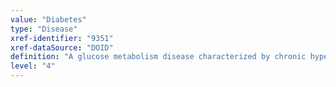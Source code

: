 ```yaml
---
value: "Diabetes"
type: "Disease"
xref-identifier: "9351"
xref-dataSource: "DOID"
definition: "A glucose metabolism disease characterized by chronic hyperglycaemia with disturbances of carbohydrate, fat and protein metabolism resulting from defects in insulin secretion, insulin action, or both."
level: "4"
---
```

